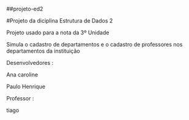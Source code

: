 ##projeto-ed2

#Projeto da diciplina Estrutura de Dados 2 

Projeto usado para a nota da 3º Unidade

Simula o cadastro de departamentos e o cadastro de professores nos departamentos da instituição 

Desenvolvedores :

Ana caroline 

Paulo Henrique

Professor :

tiago
